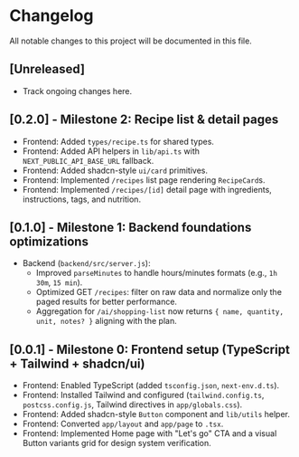 # Changelog

All notable changes to this project will be documented in this file.

## [Unreleased]
- Track ongoing changes here.

## [0.2.0] - Milestone 2: Recipe list & detail pages
- Frontend: Added `types/recipe.ts` for shared types.
- Frontend: Added API helpers in `lib/api.ts` with `NEXT_PUBLIC_API_BASE_URL` fallback.
- Frontend: Added shadcn-style `ui/card` primitives.
- Frontend: Implemented `/recipes` list page rendering `RecipeCard`s.
- Frontend: Implemented `/recipes/[id]` detail page with ingredients, instructions, tags, and nutrition.

## [0.1.0] - Milestone 1: Backend foundations optimizations
- Backend (`backend/src/server.js`):
  - Improved `parseMinutes` to handle hours/minutes formats (e.g., `1h 30m`, `15 min`).
  - Optimized GET `/recipes`: filter on raw data and normalize only the paged results for better performance.
  - Aggregation for `/ai/shopping-list` now returns `{ name, quantity, unit, notes? }` aligning with the plan.

## [0.0.1] - Milestone 0: Frontend setup (TypeScript + Tailwind + shadcn/ui)
- Frontend: Enabled TypeScript (added `tsconfig.json`, `next-env.d.ts`).
- Frontend: Installed Tailwind and configured (`tailwind.config.ts`, `postcss.config.js`, Tailwind directives in `app/globals.css`).
- Frontend: Added shadcn-style `Button` component and `lib/utils` helper.
- Frontend: Converted `app/layout` and `app/page` to `.tsx`.
- Frontend: Implemented Home page with "Let's go" CTA and a visual Button variants grid for design system verification. 